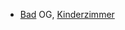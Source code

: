 * [Bad](../Bad) OG, [Kinderzimmer](../Kinderzimmer)

<!--stackedit_data:
eyJoaXN0b3J5IjpbLTYwNDA5MjYxNF19
-->